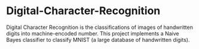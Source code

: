 # Digital-Character-Recognition
Digital Character Recognition is the classifications of images of handwritten digits into machine-encoded number. This project implements a Naive Bayes classifier to classify MNIST (a large database of handwritten digits).
